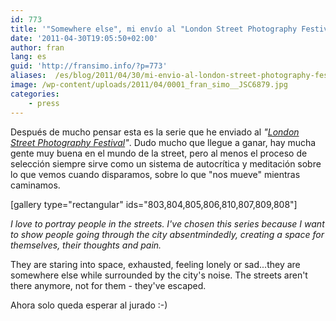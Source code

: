 ```yaml
---
id: 773
title: '"Somewhere else", mi envío al "London Street Photography Festival"'
date: '2011-04-30T19:05:50+02:00'
author: fran
lang: es
guid: 'http://fransimo.info/?p=773'
aliases:  /es/blog/2011/04/30/mi-envio-al-london-street-photography-festival/
image: /wp-content/uploads/2011/04/0001_fran_simo__JSC6879.jpg
categories:
    - press
---
```


Después de mucho pensar esta es la serie que he enviado al <em>"<a href="http://londonstreetphotographyfestival.org/">London Street Photography Festival</a>"</em>. Dudo mucho que llegue a ganar, hay mucha gente muy buena en el mundo de la street, pero al menos el proceso de selección siempre sirve como un sistema de autocrítica y meditación sobre lo que vemos cuando disparamos, sobre lo que "nos mueve" mientras caminamos.

[gallery type="rectangular" ids="803,804,805,806,810,807,809,808"]

<em>I love to portray people in the streets. I've chosen this series because I want to show people going through the city absentmindedly, creating a space for themselves, their thoughts and pain. </em>

They are staring into space, exhausted, feeling lonely or sad...they are somewhere else while surrounded by the city's noise. The streets aren't there anymore, not for them - they've escaped.

Ahora solo queda esperar al jurado :-)

<img src="http://fransimo.info/wp-content/themes/phT/images/1px_white.gif" alt="">